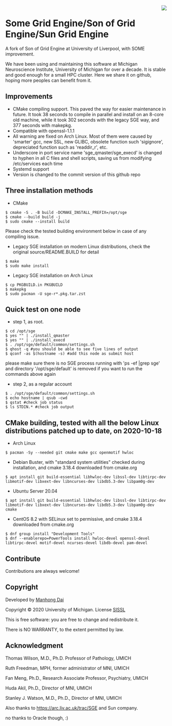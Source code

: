 <img src="mni.png" align="right" />

# Some Grid Engine/Son of Grid Engine/Sun Grid Engine

A fork of Son of Grid Engine at University of Liverpool, with SOME improvement.

We have been using and maintaining this software at Michigan Neuroscience Institute, University of Michigan for over a decade. It is stable and good enough for a small HPC cluster. Here we share it on github, hoping more peoples can benefit from it.

## Improvements

- CMake compiling support. This paved the way for easier maintenance in future. It took 38 seconds to compile in parallel and install on an 8-core old machine, while it took 302 seconds with the legacy SGE way, and 377 seconds with makepkg.
- Compatible with openssl-1.1.1
- All warning are fixed on Arch Linux. Most of them were caused by 'smarter' gcc, new SSL, new GLIBC, obsolete function such 'sigignore', depreciated function such as 'readdir\_r', etc.
- Underscore in port service name 'sge\_qmaster/sge\_execd' is changed to hyphen in all C files and shell scripts, saving us from modifying /etc/services each time
- Systemd support
- Version is changed to the commit version of this github repo

## Three installation methods

- CMake
```
$ cmake -S . -B build -DCMAKE_INSTALL_PREFIX=/opt/sge
$ cmake --build build -j 
$ sudo cmake --install build 
```
Please check the tested building environment below in case of any compiling issue.

- Legacy SGE installation on modern Linux distributions, check the original source/README.BUILD for detail
```
$ make
$ sudo make install
```

- Legacy SGE installation on Arch Linux
```
$ cp PKGBUILD.in PKGBUILD
$ makepkg
$ sudo pacman -U sge-r*.pkg.tar.zst
```

## Quick test on one node
- step 1, as root. 
```
$ cd /opt/sge
$ yes "" | ./install_qmaster
$ yes "" | ./install_execd
$ . /opt/sge/default/common/settings.sh 
$ qhost -q #you should be able to see five lines of output
$ qconf -as $(hostname -s) #add this node as submit host
```
please make sure there is no SGE process running with 'ps -ef |grep sge' and directory '/opt/sge/default' is removed if you want to run the commands above again

- step 2, as a regular account
```
$ . /opt/sge/default/common/settings.sh 
$ echo hostname | qsub -cwd
$ qstat #check job status
$ ls STDIN.* #check job output
```

## CMake building, tested with all the below Linux distributions patched up to date, on 2020-10-18

- Arch Linux
```
$ pacman -Sy --needed git cmake make gcc openmotif hwloc
```

- Debian Buster, with "standard system utilities" checked during installation, and cmake 3.18.4 downloaded from cmake.org
```
$ apt install git build-essential libhwloc-dev libssl-dev libtirpc-dev libmotif-dev libxext-dev libncurses-dev libdb5.3-dev libpam0g-dev
```

- Ubuntu Server 20.04
```
$ apt install git build-essential libhwloc-dev libssl-dev libtirpc-dev libmotif-dev libxext-dev libncurses-dev libdb5.3-dev libpam0g-dev cmake
```

- CentOS 8.2 with SELinux set to permissive, and cmake 3.18.4 downloaded from cmake.org
```
$ dnf group install "Development Tools"
$ dnf --enablerepo=PowerTools install hwloc-devel openssl-devel libtirpc-devel motif-devel ncurses-devel libdb-devel pam-devel
```

## Contribute

Contributions are always welcome!

## Copyright

Developed by [Manhong Dai](mailto:daimh@umich.edu)

Copyright © 2020 University of Michigan. License [SISSL](https://opensource.org/licenses/sisslpl)

This is free software: you are free to change and redistribute it.

There is NO WARRANTY, to the extent permitted by law.

## Acknowledgment

Thomas Wilson, M.D., Ph.D. Professor of Pathology, UMICH

Ruth Freedman, MPH, former administrator of MNI, UMICH

Fan Meng, Ph.D., Research Associate Professor, Psychiatry, UMICH

Huda Akil, Ph.D., Director of MNI, UMICH

Stanley J. Watson, M.D., Ph.D., Director of MNI, UMICH

Also thanks to https://arc.liv.ac.uk/trac/SGE and Sun company. 

no thanks to Oracle though, :)
